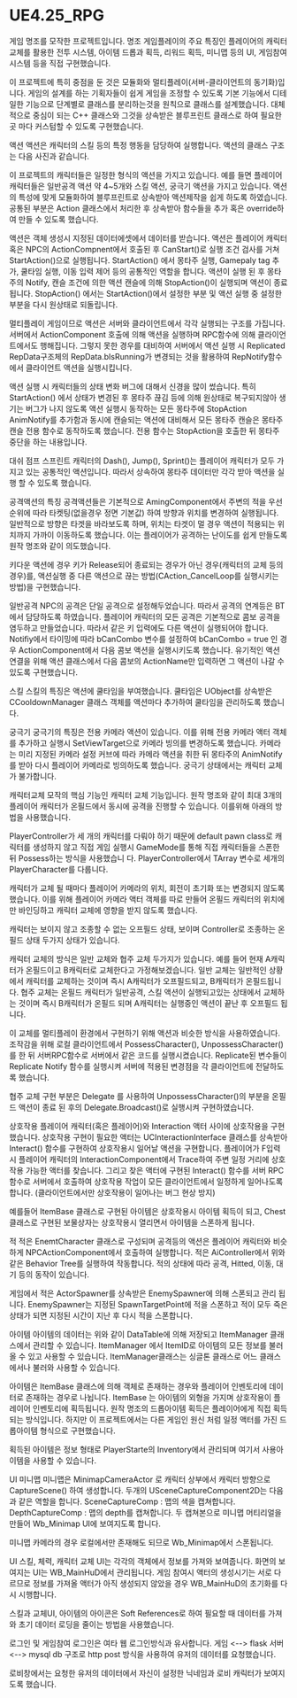 # UE4.25_RPG

게임 명조를 모작한 프로젝트입니다.
명조 게임플레이의 주요 특징인 플레이어의 캐릭터 교체를 활용한 전투 시스템, 아이템 드롭과 획득, 리워드 획득, 미니맵 등의 UI, 게임참여 시스템 등을 직접 구현했습니다.

이 프로젝트에 특히 중점을 둔 것은 모듈화와 멀티플레이(서버-클라이언트의 동기화)입니다. 
게임의 설계를 하는 기획자들이 쉽게 게임을 조정할 수 있도록 기본 기능에서 디테일한 기능으로 단계별로 클래스를 분리하는것을 원칙으로 클래스를 설계했습니다.
대체적으로 중심이 되는 C++ 클래스와 그것을 상속받은 블루프린트 클래스로 하여 필요한 곳 마다 커스텀할 수 있도록 구현했습니다.


액션
 액션은 캐릭터의 스킬 등의 특정 행동을 담당하여 실행합니다.
 액션의 클래스 구조는 다음 사진과 같습니다.
 
 이 프로젝트의 캐릭터들은 일정한 형식의 액션을 가지고 있습니다. 예를 들면 플레이어 캐릭터들은 일반공격 액션 약 4~5개와 스킬 액션, 궁극기 액션을 가지고 있습니다.
 액션의 특성에 맞게 모듈화하여 블루프린트로 상속받아 액션제작을 쉽게 하도록 하였습니다. 공통된 부분은 Action 클래스에서 처리한 후 상속받아 함수들을 추가 혹은 override하여 만들 수 있도록 했습니다.
 
 액션은 객체 생성시 지정된 데이터에셋에서 데이터를 받습니다.
 액션은 플레이어 캐릭터 혹은 NPC의 ActionCompnent에서 호출된 후 CanStart()로 실행 조건 검사를 거쳐 StartAction()으로 실행됩니다.
 StartAction() 에서 몽타주 실행, Gamepaly tag 추가, 쿨타임 실행, 이동 입력 제어 등의 공통적인 역할을 합니다. 
 액션이 실행 된 후 몽타주의 Notify, 캔슬 조건에 의한 액션 캔슬에 의해 StopAction()이 실행되며 액션이 종료됩니다.
 StopAction() 에서는 StartAction()에서 설정한 부분 및 액션 실행 중 설정한 부분을 다시 원상태로 되돌립니다.
 
 멀티플레이 게임이므로 액션은 서버와 클라이언트에서 각각 실행되는 구조를 가집니다.
 서버에서 ActionComponent 호출에 의해 액션을 실행하며 RPC함수에 의해  클라이언트에서도 행해집니다. 그렇지 못한 경우를 대비하여  서버에서 액션 실행 시 Replicated RepData구조체의 RepData.bIsRunning가 변경되는 것을 활용하여 RepNotify함수에서 클라이언트 액션을 실행시킵니다.

 액션 실행 시 캐릭터들의 상태 변화 버그에 대해서 신경을 많이 썼습니다. 
 특히 StartAction() 에서 상태가 변경된 후 몽타주 끊김 등에 의해 원상태로 복구되지않아 생기는 버그가 나지 않도록 액션 실행시 동작하는 모든 몽타주에 StopAction AnimNotify를 추가함과 동시에 
 캔슬되는 액션에 대비해서 모든 몽타주 캔슬은 몽타주 캔슬 전용 함수로 동작하도록 했습니다.
 전용 함수는 StopAction을 호출한 뒤 몽타주 중단을 하는 내용입니다. 

 대쉬 점프 스프린트
  캐릭터의 Dash(), Jump(), Sprint()는 플레이어 캐릭터가 모두 가지고 있는 공통적인 액션입니다. 따라서 상속하여 몽타주 데이터만 각각 받아 액션을 실행 할 수 있도록 했습니다.

 공격액션의 특징
  공격액션들은 기본적으로 AmingComponent에서 주변의 적을 우선순위에 따라 타켓팅(없을경우 정면 기본값) 하여 방향과 위치를 변경하여 실행됩니다.
  일반적으로 방향은 타겟을 바라보도록 하며, 위치는 타겟이 멀 경우 액션이 적용되는 위치까지 가까이 이동하도록 했습니다. 
  이는 플레이어가 공격하는 난이도를 쉽게 만들도록 원작 명조와 같이 의도했습니다.

  키다운 액션에 경우 키가 Release되어 종료되는 경우가 아닌 경우(캐릭터의 교체 등의 경우)를, 액션실행 중 다른 액션으로 끊는 방법(CAction_CancelLoop를 실행시키는 방법)을 구현했습니다.
  
 일반공격
  NPC의 공격은 단일 공격으로 설정해두었습니다. 따라서 공격의 연계등은 BT에서 담당하도록 하였습니다.
  플레이어 캐릭터의 모든 공격은 기본적으로 콤보 공격을 염두하고 만들었습니다. 따라서 같은 키 입력에도 다른 액션이 실행되어야 합니다.
  Notifiy에서 타이밍에 따라 bCanCombo 변수를 설정하여 bCanCombo = true 인 경우 ActionComponent에서 다음 콤보 액션을 실행시키도록 했습니다.
  유기적인 액션 연결을 위해 액션 클래스에서 다음 콤보의 ActionName만 입력하면 그 액션이 나갈 수 있도록 구현했습니다.
  
 스킬
  스킬의 특징은 액션에 쿨타임을 부여했습니다. 쿨타임은 UObject를 상속받은 CCooldownManager 클래스 객체를 액션마다 추가하여 쿨타임을 관리하도록 했습니다.

 궁극기
  궁극기의 특징은 전용 카메라 액션이 있습니다. 이를 위해 전용 카메라 액터 객체를 추가하고 실행시 SetViewTarget으로 카메라 빙의를 변경하도록 했습니다.
  카메라는 미리 지정된 카메라 설정 커브에 따라 카메라 액션을 취한 뒤 몽타주의 AnimNotify를 받아 다시 플레이어 카메라로 빙의하도록 했습니다.
  궁극기 상태에서는 캐릭터 교체가 불가합니다.


캐릭터교체
 모작의 핵심 기능인 캐릭터 교체 기능입니다.
 원작 명조와 같이 최대 3개의 플레이어 캐릭터가 온필드에서 동시에 공격을 진행할 수 있습니다. 이를위해 아래의 방법을 사용했습니다.
 
 PlayerController가 세 개의 캐릭터를 다뤄야 하기 때문에 default pawn class로 캐릭터를 생성하지 않고 직접 게임 실행시 GameMode를 통해 직접 캐릭터들을 스폰한 뒤 Possess하는 방식을 사용했습니 
 다. PlayerController에서 TArray 변수로 세개의 PlayerCharacter를 다룹니다.

 캐릭터가 교체 될 때마다 플레이어 카메라의 위치, 회전이 초기화 또는 변경되지 않도록 했습니다.
 이를 위해 플레이어 카메라 액터 객체를 따로 만들어 온필드 캐릭터의 위치에만 바인딩하고 캐릭터 교체에 영향을 받지 않도록 했습니다.
 
 캐릭터는 보이지 않고 조종할 수 없는 오프필드 상태, 보이며 Controller로 조종하는 온필드 상태 두가지 상태가 있습니다.

 캐릭터 교체의 방식은 일반 교체와 협주 교체 두가지가 있습니다.
 예를 들어 현재 A캐릭터가 온필드이고 B캐릭터로 교체한다고 가정해보겠습니다.
 일반 교체는 일반적인 상황에서 캐릭터를 교체하는 것이며 즉시 A캐릭터가 오프필드되고, B캐릭터가 온필드됩니다.
 협주 교체는 온필드 캐릭터가 일반공격, 스킬 액션이 실행되고있는 상태에서 교체하는 것이며 즉시 B캐릭터가 온필드 되며 A캐릭터는 실행중인 액션이 끝난 후 오프필드 됩니다.

 이 교체를 멀티플레이 환경에서 구현하기 위해 액션과 비슷한 방식을 사용하였습니다.
 조작감을 위해 로컬 클라이언트에서 PossessCharacter(), UnpossessCharacter()를 한 뒤 서버RPC함수로 서버에서 같은 코드를 실행시켰습니다. Replicate된 변수들이 Replicate Notify 함수를 실행시켜  서버에 적용된 변경점을 각 클라이언트에 전달하도록 했습니다.

 협주 교체 구현 부분은 Delegate 를 사용하여 UnpossessCharacter()의 부분을 온필드 액션이 종료 된 후의 Delegate.Broadcast()로 실행시켜 구현하였습니다.


상호작용
 플레이어 캐릭터(혹은 플레이어)와 Interaction 액터 사이에 상호작용을 구현했습니다.
 상호작용 구현이 필요한 액터는 UCInteractionInterface 클래스를 상속받아 Interact() 함수를 구현하여 상호작용시 일어날 액션을 구현합니다.
 플레이어가 F입력 시 플레이어 캐릭터의 InteractionComponent에서 Trace하여 주변 일정 거리에 상호작용 가능한 액터를 찾습니다.
 그리고 찾은 액터에 구현된 Interact() 함수를 서버 RPC 함수로 서버에서 호출하여 상호작용 작업이 모든 클라이언트에서 일정하게 일어나도록 합니다. (클라이언트에서만 상호작용이 일어나는 버그 현상 방지)

 예를들어 ItemBase 클래스로 구현된 아이템은 상호작용시 아이템 획득이 되고, Chest 클래스로 구현된 보물상자는 상호작용시 열리면서 아이템을 스폰하게 됩니다. 
 

적
적은 EnemtCharacter 클래스로 구성되며 공격등의 액션은 플레이어 캐릭터와 비슷하게 NPCActionComponent에서 호출하여 실행합니다.
적은 AiController에서 위와같은 Behavior Tree를 실행하여 작동합니다. 적의 상태에 따라 공격, Hitted, 이동, 대기 등의 동작이 있습니다.

게임에서 적은 ActorSpawner를 상속받은 EnemySpawner에 의해 스폰되고 관리 됩니다.
EnemySpawner는 지정된 SpawnTargetPoint에 적을 스폰하고 적이 모두 죽은 상태가 되면 지정된 시간이 지난 후 다시 적을 스폰합니다.

아이템
아이템의 데이터는 위와 같이 DataTable에 의해 저장되고 ItemManager 클래스에서 관리할 수 있습니다. ItemManager 에서 ItemID로 아이템의 모든 정보를 불러올 수 있고 사용할 수 있습니다.
ItemManager클래스는 싱글톤 클래스로 어느 클래스에서나 불러와 사용할 수 있습니다.

아이템은 ItemBase 클래스에 의해 객체로 존재하는 경우와 플레이어 인벤토리에 데이터로 존재하는 경우로 나뉩니다.
ItemBase 는 아이템의 외형을 가지며 상호작용이 플레이어 인벤토리에 획득됩니다.
원작 명조의 드롭아이템 획득은 플레이어에게 직접 획득되는 방식입니다. 하지만 이 프로젝트에서는 다른 게임인 원신 처럼 일정 액터를 가진 드롭아이템 형식으로 구현했습니다.

획득된 아이템은 정보 형태로 PlayerStarte의 Inventory에서 관리되며 여기서 사용아이템을 사용할 수 있습니다.


UI
 미니맵
 미니맵은 MinimapCameraActor 로 캐릭터 상부에서 캐릭터 방향으로 CaptureScene() 하여 생성합니다.
 두개의 USceneCaptureComponent2D는 다음과 같은 역할을 합니다.
 SceneCaptureComp : 맵의 색을 캡쳐합니다.
 DepthCaptureComp : 맵의 depth를 캡쳐합니다.
 두 캡쳐본으로 미니맵 머티리얼을 만들어 Wb_Minimap UI에 보여지도록 합니다.

 미니맵 카메라의 경우 로컬에서만 존재해도 되므로 Wb_Minimap에서 스폰됩니다.

 UI
 스킬, 체력, 캐릭터 교체 UI는 각각의 객체에서 정보를 가져와 보여줍니다.
 화면의 보여지는 UI는 WB_MainHuD에서 관리됩니다.
 게임 참여시 액터의 생성시기는 서로 다르므로 정보를 가져올 액터가 아직 생성되지 않았을 경우 WB_MainHuD의 초기화를 다시 시행합니다.
 
 스킬과 교체UI, 아이템의 아이콘은 Soft References로 하여 필요할 때 데이터를 가져와 초기 데이터 로딩을 줄이는 방법을 사용했습니다.
 

 
로그인 및 게임참여
로그인은 여타 웹 로그인방식과 유사합니다. 
게임 <--> flask 서버 <--> mysql db 구조로 http post 방식을 사용하여 유저의 데이터를 요청했습니다.

로비창에서는 요청한 유저의 데이터에서 자신이 설정한 닉네임과 로비 캐릭터가 보여지도록 했습니다.

